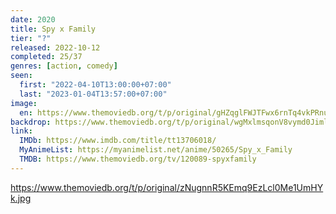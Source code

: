```yaml
---
date: 2020
title: Spy x Family
tier: "?"
released: 2022-10-12
completed: 25/37
genres: [action, comedy]
seen:
  first: "2022-04-10T13:00:00+07:00"
  last: "2023-01-04T13:57:00+07:00"
image:
  en: https://www.themoviedb.org/t/p/original/gHZqglFWJTFwx6rnTq4vkPRnuxu.jpg
backdrop: https://www.themoviedb.org/t/p/original/wgMxlmsqonV8vymd0JimlUvg82D.jpg
link:
  IMDb: https://www.imdb.com/title/tt13706018/
  MyAnimeList: https://myanimelist.net/anime/50265/Spy_x_Family
  TMDB: https://www.themoviedb.org/tv/120089-spyxfamily
---
```


<https://www.themoviedb.org/t/p/original/zNugnnR5KEmq9EzLcl0Me1UmHYk.jpg>
